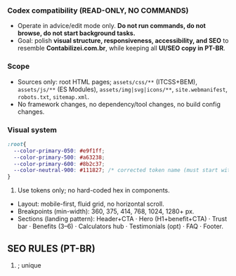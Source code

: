 ### Codex compatibility (READ-ONLY, NO COMMANDS)

- Operate in advice/edit mode only. **Do not run commands, do not browse, do not start background tasks.**
- Goal: polish **visual structure, responsiveness, accessibility, and SEO** to resemble **Contabilizei.com.br**, while keeping all **UI/SEO copy in PT-BR**.

### Scope

- Sources only: root HTML pages; `assets/css/**` (ITCSS+BEM), `assets/js/**` (ES Modules), `assets/img|svg|icons/**`, `site.webmanifest`, `robots.txt`, `sitemap.xml`.
- No framework changes, no dependency/tool changes, no build config changes.

### Visual system

```css
:root{
  --color-primary-050: #e9f1ff;
  --color-primary-500: #a63238;
  --color-primary-600: #8b2c37;
  --color-neutral-900: #111827; /* corrected token name (must start with --) */
}
```
1. Use tokens only; no hard-coded hex in components.
- Layout: mobile-first, fluid grid, no horizontal scroll.
- Breakpoints (min-width): 360, 375, 414, 768, 1024, 1280+ px.
- Sections (landing pattern): Header+CTA · Hero (H1+benefit+CTA) · Trust bar · Benefits (3–6) · Calculators hub · Testimonials (opt) · FAQ · Footer.

## SEO RULES (PT-BR)

1. <html lang="pt-BR">; unique <title> and <meta name="description"> per page.
2. Absolute rel="canonical".
3. OG/Twitter complete; valid JSON-LD (Organization, Website, LocalBusiness/JobPosting when applicable) with PT-BR text.

## ACCESSIBILITY

- Semantic landmarks; visible focus (:focus-visible); keyboard menus with aria-expanded + [hidden]; targets ≥44px; contrast AA; skip link; respect prefers-reduced-motion.

###  PERFORMANCE TARGETS (no tooling required here)

1. LCP ≤ 2.5 s, INP < 200 ms, CLS < 0.1 on key pages.
2. Minimal critical CSS; external CSS early.
3. Lean JS; remove dead code.
4. Images with srcset/sizes, explicit width/height, loading="lazy" + decoding="async" outside heroes; fonts with font-display: swap.

### Output requirements

1. Return: findings by category: SEO, A11y, Performance, CSS Architecture, JS, Content.
2. Provide unified diffs or full code blocks with exact file paths, plus a short rationale and manual test steps (keyboard + breakpoints).
3. Keep all user-facing copy in PT-BR.

### Structure (high level)

/
├─ index.html
├─ ajuda/
├─ calc/
│  ├─ salario-liquido/
│  ├─ rescisao/
│  ├─ impostos-pj/
│  ├─ fator-r/
│  ├─ custo-abrir-cnpj/
│  └─ clt-vs-pj/
├─ duvidas/
│  ├─ index.html
│  ├─ como-abrir-empresa/
│  └─ como-funciona-simples/
├─ assets/
│  ├─ css/
│  ├─ js/
│  ├─ img/    # webp/avif/png as needed
│  ├─ svg/
│  └─ icons/
├─ data/
│  ├─ simples-faixas.json
│  ├─ custos-abertura.json
│  └─ br-tributos.json

## CSS ARCHITECTURE RULES (ITCSS via assets/css/main.css)

1. `/asset/sbase/_settings.css`
2. `/asset/base/_normalize.css`
3. `/asset/base/_typography.css`
4. `/asset/base/_print.css`
5. `/asset/objects/_o-container.css`
6. `/asset/objects/_o-section.css`
7. `/asset/components/_c-header.css`
8. `/asset/components/_c-nav.css`
9. `/asset/components/_c-hero.css`
10. `/asset/components/_c-button.css`
11. `/asset/components/_c-card.css`
12. `/asset/components/_c-cookie-banner.css`
13. `/asset/components/_c-footer.css`
14. `/asset/utilities/_u-visually-hidden.css`
15. `/asset/utilities/_u-text.css`
16. `/asset/utilities/_u-spacing.css`

## JS (ES MODULES) order:

1. Single entry assets/js/app.js. Modules in `assets/js/modules/`.
2. Global features = direct import; page-specific = conditional import().
3. `/modules/cookie-consent.js`
4. `/modules/navigation.js`
5. `/modules/app-calculadoras`

